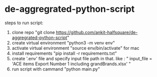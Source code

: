 # de-aggregrated-python-script

steps to run script:

1. clone repo "git clone https://github.com/ankit-halfsquare/de-aggregrated-python-script"
2. create virtual environment "python3 -m venv env"
3. activate virtual environment "source env/bin/activate" for mac
4. install requirements  "pip install -r requirements.txt"
5. create '.env' file and specify input file path in that. like : " input_file = 'ACE items Export Number 1 including grandBrands.xlsx'  "
6. run script with cammand "python main.py"
